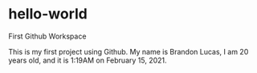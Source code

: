 # hello-world
First Github Workspace

This is my first project using Github. My name is Brandon Lucas, I am 20 years old, and it is 1:19AM on February 15, 2021.
